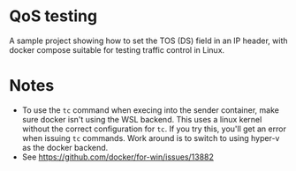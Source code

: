 # QoS testing
A sample project showing how to set the TOS (DS) field in an IP header, with docker compose suitable for testing traffic control in Linux.

# Notes

- To use the `tc` command when execing into the sender container, make sure docker isn't using the WSL backend. This uses a linux kernel without the correct configuration for `tc`. If you try this, you'll get an error when issuing `tc` commands. Work around is to switch to using hyper-v as the docker backend.
- See https://github.com/docker/for-win/issues/13882
